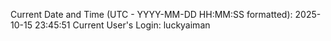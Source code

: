 Current Date and Time (UTC - YYYY-MM-DD HH:MM:SS formatted): 2025-10-15 23:45:51
Current User's Login: luckyaiman
